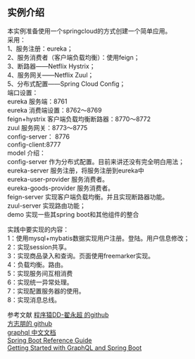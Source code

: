 <h2>实例介绍</h2>
本实例准备使用一个springcloud的方式创建一个简单应用。</br>
采用：</br>
1、服务注册：eureka；</br>
2、服务消费者（客户端负载均衡）：使用feign；</br>
3、断路器——Netflix Hystrix；</br>
4、服务网关——Netflix Zuul；</br>
5、分布式配置——Spring Cloud Config；</br>
端口设置：</br>
eureka  服务端：8761  </br>
eureka  消费端设置：8762～8769</br>
feign+hystrix 客户端负载均衡断路器：8770～8772</br>
zuul    服务网关：8773～8775</br>
config-server： 8776   </br>
config-client:8777</br>
model 介绍：</br>
config-server 作为分布式配置。目前来讲还没有完全明白用法；</br>
eureka-server  服务注册，将服务注册到eureka中</br>
eureka-user-provider 服务消费者。</br>
eureka-goods-provider 服务消费者。</br>
feign-server 实现客户端负载均衡。并且实现断路器功能。</br>
zuul-server 实现路由功能；</br>
demo 实现一些其spring boot和其他组件的整合</br>



实践中要实现的内容：</br>
1：使用mysql+mybatis数据实现用户注册。登陆。用户信息修改；</br>
2：实现session共享。</br>
3：实现商品录入和查询。页面使用freemarker实现。</br>
4：负载均衡。路由。</br>
5：实现服务间互相消费</br>
6：实现统一异常处理。</br>
7：实现配置服务器的使用。</br>
8：实现消息总线。</br>


参考文献
<a href="https://github.com/dyc87112/SpringBoot-Learning"> 程序猿DD-翟永超 的github</a></br>
<a href="https://github.com/forezp">方志朋的 github</a></br>
<a href="http://graphql.cn/learn/">graphql 中文文档</a></br>
<a href="https://docs.spring.io/spring-boot/docs/current-SNAPSHOT/reference/htmlsingle/">Spring Boot Reference Guide</a></br>
<a href="http://www.baeldung.com/spring-graphql">Getting Started with GraphQL and Spring Boot</a></br>